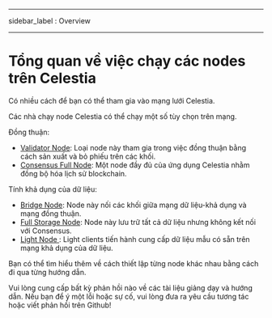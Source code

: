 - - -
sidebar_label : Overview
- - -

# Tổng quan về việc chạy các nodes trên Celestia

Có nhiều cách để bạn có thể tham gia vào mạng lưới Celestia.

Các nhà chạy node Celestia có thể chạy một số tùy chọn trên mạng.

Đồng thuận:

* [ Validator Node](./validator-node.md): Loại node này tham gia trong việc đồng thuận bằng cách sản xuất và bỏ phiếu trên các khối.
* [ Consensus Full Node](./consensus-full-node.md): Một node đầy đủ của ứng dụng Celestia nhằm đồng bộ hóa lịch sử blockchain.

Tính khả dụng của dữ liệu:

* [Bridge Node](./bridge-node.md): Node này nối các khối giữa mạng dữ liệu-khả dụng và mạng đồng thuận.
* [Full Storage Node](./full-storage-node.md): Node này lưu trữ tất cả dữ liệu nhưng không kết nối với Consensus.
* [ Light Node ](./light-node.md): Light clients tiến hành cung cấp dữ liệu mẫu có sẵn trên mạng khả dụng của dữ liệu.

Bạn có thể tìm hiểu thêm về cách thiết lập từng node khác nhau bằng cách đi qua từng hướng dẫn.

Vui lòng cung cấp bất kỳ phản hồi nào về các tài liệu giảng dạy và hướng dẫn. Nếu bạn để ý một lỗi hoặc sự cố, vui lòng đưa ra yêu cầu tương tác hoặc viết phản hồi trên Github!
